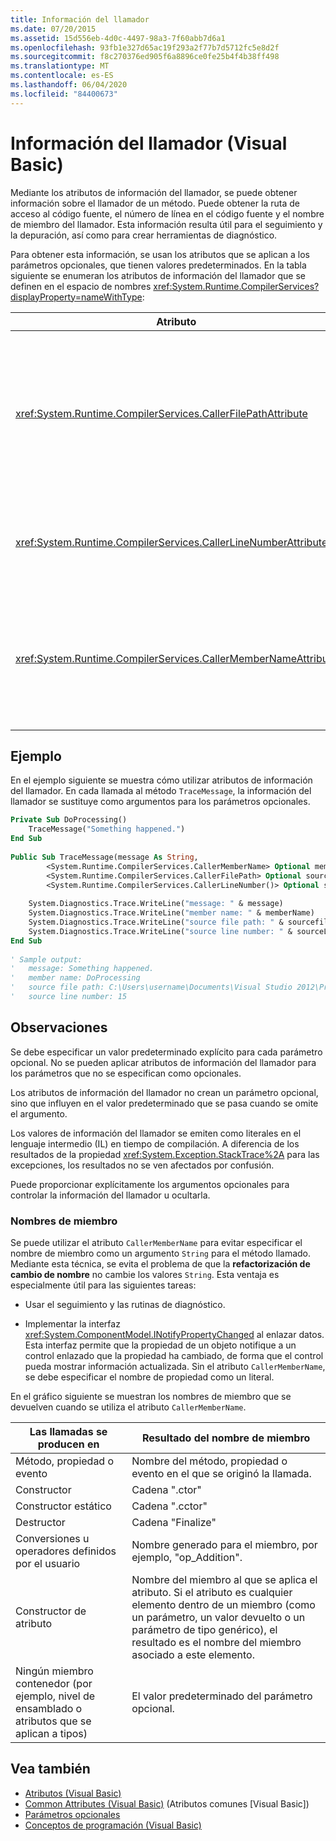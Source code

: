 ```yaml
---
title: Información del llamador
ms.date: 07/20/2015
ms.assetid: 15d556eb-4d0c-4497-98a3-7f60abb7d6a1
ms.openlocfilehash: 93fb1e327d65ac19f293a2f77b7d5712fc5e8d2f
ms.sourcegitcommit: f8c270376ed905f6a8896ce0fe25b4f4b38ff498
ms.translationtype: MT
ms.contentlocale: es-ES
ms.lasthandoff: 06/04/2020
ms.locfileid: "84400673"
---
```

# <a name="caller-information-visual-basic"></a>Información del llamador (Visual Basic)
Mediante los atributos de información del llamador, se puede obtener información sobre el llamador de un método. Puede obtener la ruta de acceso al código fuente, el número de línea en el código fuente y el nombre de miembro del llamador. Esta información resulta útil para el seguimiento y la depuración, así como para crear herramientas de diagnóstico.  
  
 Para obtener esta información, se usan los atributos que se aplican a los parámetros opcionales, que tienen valores predeterminados. En la tabla siguiente se enumeran los atributos de información del llamador que se definen en el espacio de nombres <xref:System.Runtime.CompilerServices?displayProperty=nameWithType>:  
  
|Atributo|Descripción|Tipo|  
|---|---|---|  
|<xref:System.Runtime.CompilerServices.CallerFilePathAttribute>|Ruta de acceso completa del archivo de código fuente que contiene el llamador. Esta es la ruta de acceso en tiempo de compilación.|`String`|  
|<xref:System.Runtime.CompilerServices.CallerLineNumberAttribute>|Número de línea en el archivo de código fuente en el que se llama al método.|`Integer`|  
|<xref:System.Runtime.CompilerServices.CallerMemberNameAttribute>|Método o nombre de propiedad del llamador. Vea [Nombres de miembro](#MEMBERNAMES) más adelante en este tema.|`String`|  
  
## <a name="example"></a>Ejemplo  
 En el ejemplo siguiente se muestra cómo utilizar atributos de información del llamador. En cada llamada al método `TraceMessage`, la información del llamador se sustituye como argumentos para los parámetros opcionales.  
  
```vb  
Private Sub DoProcessing()  
    TraceMessage("Something happened.")  
End Sub  
  
Public Sub TraceMessage(message As String,  
        <System.Runtime.CompilerServices.CallerMemberName> Optional memberName As String = Nothing,  
        <System.Runtime.CompilerServices.CallerFilePath> Optional sourcefilePath As String = Nothing,  
        <System.Runtime.CompilerServices.CallerLineNumber()> Optional sourceLineNumber As Integer = 0)  
  
    System.Diagnostics.Trace.WriteLine("message: " & message)  
    System.Diagnostics.Trace.WriteLine("member name: " & memberName)  
    System.Diagnostics.Trace.WriteLine("source file path: " & sourcefilePath)  
    System.Diagnostics.Trace.WriteLine("source line number: " & sourceLineNumber)  
End Sub  
  
' Sample output:  
'   message: Something happened.  
'   member name: DoProcessing  
'   source file path: C:\Users\username\Documents\Visual Studio 2012\Projects\CallerInfoVB\CallerInfoVB\Form1.vb  
'   source line number: 15  
```  
  
## <a name="remarks"></a>Observaciones  
 Se debe especificar un valor predeterminado explícito para cada parámetro opcional. No se pueden aplicar atributos de información del llamador para los parámetros que no se especifican como opcionales.  
  
 Los atributos de información del llamador no crean un parámetro opcional, sino que influyen en el valor predeterminado que se pasa cuando se omite el argumento.  
  
 Los valores de información del llamador se emiten como literales en el lenguaje intermedio (IL) en tiempo de compilación. A diferencia de los resultados de la propiedad <xref:System.Exception.StackTrace%2A> para las excepciones, los resultados no se ven afectados por confusión.  
  
 Puede proporcionar explícitamente los argumentos opcionales para controlar la información del llamador u ocultarla.  
  
### <a name="member-names"></a><a name="MEMBERNAMES"></a>Nombres de miembro  
 Se puede utilizar el atributo `CallerMemberName` para evitar especificar el nombre de miembro como un argumento `String` para el método llamado. Mediante esta técnica, se evita el problema de que la **refactorización de cambio de nombre** no cambie los valores `String`. Esta ventaja es especialmente útil para las siguientes tareas:  
  
- Usar el seguimiento y las rutinas de diagnóstico.  
  
- Implementar la interfaz <xref:System.ComponentModel.INotifyPropertyChanged> al enlazar datos. Esta interfaz permite que la propiedad de un objeto notifique a un control enlazado que la propiedad ha cambiado, de forma que el control pueda mostrar información actualizada. Sin el atributo `CallerMemberName`, se debe especificar el nombre de propiedad como un literal.  
  
 En el gráfico siguiente se muestran los nombres de miembro que se devuelven cuando se utiliza el atributo `CallerMemberName`.  
  
|Las llamadas se producen en|Resultado del nombre de miembro|  
|-------------------------|------------------------|  
|Método, propiedad o evento|Nombre del método, propiedad o evento en el que se originó la llamada.|  
|Constructor|Cadena ".ctor"|  
|Constructor estático|Cadena ".cctor"|  
|Destructor|Cadena "Finalize"|  
|Conversiones u operadores definidos por el usuario|Nombre generado para el miembro, por ejemplo, "op_Addition".|  
|Constructor de atributo|Nombre del miembro al que se aplica el atributo. Si el atributo es cualquier elemento dentro de un miembro (como un parámetro, un valor devuelto o un parámetro de tipo genérico), el resultado es el nombre del miembro asociado a este elemento.|  
|Ningún miembro contenedor (por ejemplo, nivel de ensamblado o atributos que se aplican a tipos)|El valor predeterminado del parámetro opcional.|  
  
## <a name="see-also"></a>Vea también

- [Atributos (Visual Basic)](../../language-reference/attributes.md)
- [Common Attributes (Visual Basic)](attributes/common-attributes.md) (Atributos comunes [Visual Basic])
- [Parámetros opcionales](../language-features/procedures/optional-parameters.md)
- [Conceptos de programación (Visual Basic)](index.md)
